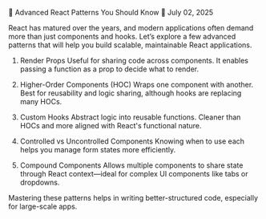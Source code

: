 🧠 Advanced React Patterns You Should Know
📅 July 02, 2025

React has matured over the years, and modern applications often demand more than just components and hooks. Let’s explore a few advanced patterns that will help you build scalable, maintainable React applications.

1. Render Props
Useful for sharing code across components. It enables passing a function as a prop to decide what to render.

2. Higher-Order Components (HOC)
Wraps one component with another. Best for reusability and logic sharing, although hooks are replacing many HOCs.

3. Custom Hooks
Abstract logic into reusable functions. Cleaner than HOCs and more aligned with React's functional nature.

4. Controlled vs Uncontrolled Components
Knowing when to use each helps you manage form states more efficiently.

5. Compound Components
Allows multiple components to share state through React context—ideal for complex UI components like tabs or dropdowns.

Mastering these patterns helps in writing better-structured code, especially for large-scale apps.

